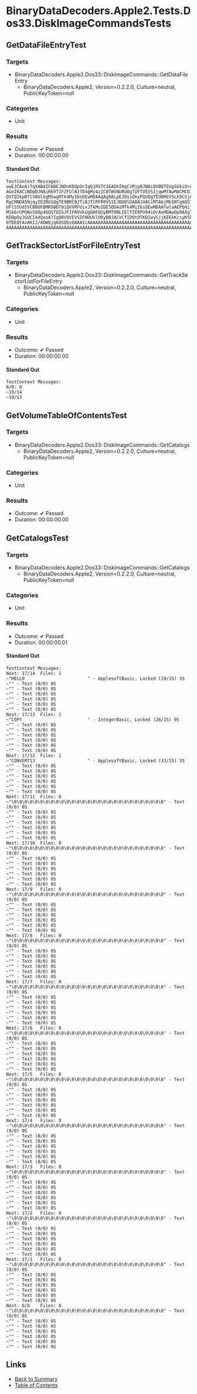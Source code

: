 # BinaryDataDecoders.Apple2.Tests.Dos33.DiskImageCommandsTests

## GetDataFileEntryTest

### Targets

* BinaryDataDecoders.Apple2.Dos33::DiskImageCommands::GetDataFileEntry
  * BinaryDataDecoders.Apple2, Version=0.2.2.0, Culture=neutral, PublicKeyToken=null

### Categories

* Unit

### Results

* Outcome: ✔ Passed
* Duration: 00:00:00.00

#### Standard Out

```
TestContext Messages:
owEJCAoAiTqXAB4IFABEJNDnKDQpOrIgQ1RSTC1EADkIHgCiMjpBJNAiQVBQTEUgSUkiOrAxMDAw
AGoIKACiNDpBJNAiRE9TIFZFUlNJT04gMy4zICBTWVNURU0gTUFTVEVSIjqwMTAwMACMCDIAojc6
QSTQIkpBTlVBUlkgMSwgMTk4MyI6sDEwMDAAqAg8ALpEJDsiQkxPQUQgTE9BREVSLk9CSjAiAM8I
RgCMNDA5NjqyIEZBU1QgTE9BRCBJTiBJTlRFR0VSIEJBU0lDABAJUACiMTA6jMk5NTg6QSTQIkNP
UFlSSUdIVCBBUFBMRSBDT01QVVRFUixJTkMuIDE5ODAsMTk4MiI6sDEwMDAATwlaAEPQ4ijJMTEw
MSk6rUPQNsS6Op46QSTQIkJFIFNVUkUgQ0FQUyBMT0NLIElTIERPV04iOrAxMDAwOp0AXglkALrn
KDQpOyJGUCIAdQnoA7IgQ0VOVEVSIFNUUklORyBBJACVCfIDQtDTKDIwySjjKEEkKcsyKSk6rULQ
0TDEQtAxAKIJ/AOWQjq6QSQ6sQAAAIcAAAAAAAAAAAAAAAAAAAAAAAAAAAAAAAAAAAAAAAAAAAAA
AAAAAAAAAAAAAAAAAAAAAAAAAAAAAAAAAAAAAAAAAAAAAAAAAAAAAAAAAAAAAAAAAAAAAAAAAAA=
```

## GetTrackSectorListForFileEntryTest

### Targets

* BinaryDataDecoders.Apple2.Dos33::DiskImageCommands::GetTrackSectorListForFileEntry
  * BinaryDataDecoders.Apple2, Version=0.2.2.0, Culture=neutral, PublicKeyToken=null

### Categories

* Unit

### Results

* Outcome: ✔ Passed
* Duration: 00:00:00.00

#### Standard Out

```
TestContext Messages:
0/0: 0
~19/14
~19/13
```

## GetVolumeTableOfContentsTest

### Targets

* BinaryDataDecoders.Apple2.Dos33::DiskImageCommands::GetCatalogs
  * BinaryDataDecoders.Apple2, Version=0.2.2.0, Culture=neutral, PublicKeyToken=null

### Categories

* Unit

### Results

* Outcome: ✔ Passed
* Duration: 00:00:00.00

## GetCatalogsTest

### Targets

* BinaryDataDecoders.Apple2.Dos33::DiskImageCommands::GetCatalogs
  * BinaryDataDecoders.Apple2, Version=0.2.2.0, Culture=neutral, PublicKeyToken=null

### Categories

* Unit

### Results

* Outcome: ✔ Passed
* Duration: 00:00:00.01

#### Standard Out

```
TestContext Messages:
Next: 17/14	 Files: 1
~"HELLO                        " - ApplesoftBasic, Locked (19/15) 3S
~"" - Text (0/0) 0S
~"" - Text (0/0) 0S
~"" - Text (0/0) 0S
~"" - Text (0/0) 0S
~"" - Text (0/0) 0S
~"" - Text (0/0) 0S
Next: 17/13	 Files: 1
~"COPY                         " - IntegerBasic, Locked (26/15) 9S
~"" - Text (0/0) 0S
~"" - Text (0/0) 0S
~"" - Text (0/0) 0S
~"" - Text (0/0) 0S
~"" - Text (0/0) 0S
~"" - Text (0/0) 0S
Next: 17/12	 Files: 1
~"CONVERT13                    " - ApplesoftBasic, Locked (33/15) 3S
~"" - Text (0/0) 0S
~"" - Text (0/0) 0S
~"" - Text (0/0) 0S
~"" - Text (0/0) 0S
~"" - Text (0/0) 0S
~"" - Text (0/0) 0S
Next: 17/11	 Files: 0
~"\0\0\0\0\0\0\0\0\0\0\0\0\0\0\0\0\0\0\0\0\0\0\0\0\0\0\0\0\0" - Text (0/0) 0S
~"" - Text (0/0) 0S
~"" - Text (0/0) 0S
~"" - Text (0/0) 0S
~"" - Text (0/0) 0S
~"" - Text (0/0) 0S
~"" - Text (0/0) 0S
Next: 17/10	 Files: 0
~"\0\0\0\0\0\0\0\0\0\0\0\0\0\0\0\0\0\0\0\0\0\0\0\0\0\0\0\0\0" - Text (0/0) 0S
~"" - Text (0/0) 0S
~"" - Text (0/0) 0S
~"" - Text (0/0) 0S
~"" - Text (0/0) 0S
~"" - Text (0/0) 0S
~"" - Text (0/0) 0S
Next: 17/9	 Files: 0
~"\0\0\0\0\0\0\0\0\0\0\0\0\0\0\0\0\0\0\0\0\0\0\0\0\0\0\0\0\0" - Text (0/0) 0S
~"" - Text (0/0) 0S
~"" - Text (0/0) 0S
~"" - Text (0/0) 0S
~"" - Text (0/0) 0S
~"" - Text (0/0) 0S
~"" - Text (0/0) 0S
Next: 17/8	 Files: 0
~"\0\0\0\0\0\0\0\0\0\0\0\0\0\0\0\0\0\0\0\0\0\0\0\0\0\0\0\0\0" - Text (0/0) 0S
~"" - Text (0/0) 0S
~"" - Text (0/0) 0S
~"" - Text (0/0) 0S
~"" - Text (0/0) 0S
~"" - Text (0/0) 0S
~"" - Text (0/0) 0S
Next: 17/7	 Files: 0
~"\0\0\0\0\0\0\0\0\0\0\0\0\0\0\0\0\0\0\0\0\0\0\0\0\0\0\0\0\0" - Text (0/0) 0S
~"" - Text (0/0) 0S
~"" - Text (0/0) 0S
~"" - Text (0/0) 0S
~"" - Text (0/0) 0S
~"" - Text (0/0) 0S
~"" - Text (0/0) 0S
Next: 17/6	 Files: 0
~"\0\0\0\0\0\0\0\0\0\0\0\0\0\0\0\0\0\0\0\0\0\0\0\0\0\0\0\0\0" - Text (0/0) 0S
~"" - Text (0/0) 0S
~"" - Text (0/0) 0S
~"" - Text (0/0) 0S
~"" - Text (0/0) 0S
~"" - Text (0/0) 0S
~"" - Text (0/0) 0S
Next: 17/5	 Files: 0
~"\0\0\0\0\0\0\0\0\0\0\0\0\0\0\0\0\0\0\0\0\0\0\0\0\0\0\0\0\0" - Text (0/0) 0S
~"" - Text (0/0) 0S
~"" - Text (0/0) 0S
~"" - Text (0/0) 0S
~"" - Text (0/0) 0S
~"" - Text (0/0) 0S
~"" - Text (0/0) 0S
Next: 17/4	 Files: 0
~"\0\0\0\0\0\0\0\0\0\0\0\0\0\0\0\0\0\0\0\0\0\0\0\0\0\0\0\0\0" - Text (0/0) 0S
~"" - Text (0/0) 0S
~"" - Text (0/0) 0S
~"" - Text (0/0) 0S
~"" - Text (0/0) 0S
~"" - Text (0/0) 0S
~"" - Text (0/0) 0S
Next: 17/3	 Files: 0
~"\0\0\0\0\0\0\0\0\0\0\0\0\0\0\0\0\0\0\0\0\0\0\0\0\0\0\0\0\0" - Text (0/0) 0S
~"" - Text (0/0) 0S
~"" - Text (0/0) 0S
~"" - Text (0/0) 0S
~"" - Text (0/0) 0S
~"" - Text (0/0) 0S
~"" - Text (0/0) 0S
Next: 17/2	 Files: 0
~"\0\0\0\0\0\0\0\0\0\0\0\0\0\0\0\0\0\0\0\0\0\0\0\0\0\0\0\0\0" - Text (0/0) 0S
~"" - Text (0/0) 0S
~"" - Text (0/0) 0S
~"" - Text (0/0) 0S
~"" - Text (0/0) 0S
~"" - Text (0/0) 0S
~"" - Text (0/0) 0S
Next: 17/1	 Files: 0
~"\0\0\0\0\0\0\0\0\0\0\0\0\0\0\0\0\0\0\0\0\0\0\0\0\0\0\0\0\0" - Text (0/0) 0S
~"" - Text (0/0) 0S
~"" - Text (0/0) 0S
~"" - Text (0/0) 0S
~"" - Text (0/0) 0S
~"" - Text (0/0) 0S
~"" - Text (0/0) 0S
Next: 0/0	 Files: 0
~"\0\0\0\0\0\0\0\0\0\0\0\0\0\0\0\0\0\0\0\0\0\0\0\0\0\0\0\0\0" - Text (0/0) 0S
~"" - Text (0/0) 0S
~"" - Text (0/0) 0S
~"" - Text (0/0) 0S
~"" - Text (0/0) 0S
~"" - Text (0/0) 0S
~"" - Text (0/0) 0S
```

## Links

* [Back to Summary](../Summary.md)
* [Table of Contents](../../TOC.md)
